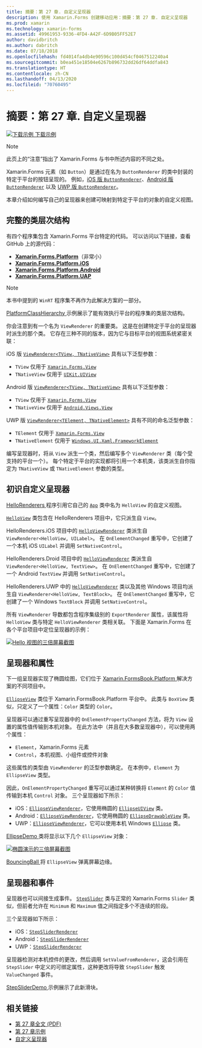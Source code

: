 ```yaml
---
title: 摘要：第 27 章. 自定义呈现器
description: 使用 Xamarin.Forms 创建移动应用：摘要：第 27 章. 自定义呈现器
ms.prod: xamarin
ms.technology: xamarin-forms
ms.assetid: 49961953-9336-4FD4-A42F-6D9B05FF52E7
author: davidbritch
ms.author: dabritch
ms.date: 07/18/2018
ms.openlocfilehash: fd4014fa4db4e90596c100d454cf0467512240a4
ms.sourcegitcommit: b0ea451e18504e6267b896732dd26df64ddfa843
ms.translationtype: HT
ms.contentlocale: zh-CN
ms.lasthandoff: 04/13/2020
ms.locfileid: "70760495"
---
```

# <a name="summary-of-chapter-27-custom-renderers"></a>摘要：第 27 章. 自定义呈现器

[![下载示例](~/media/shared/download.png) 下载示例](https://github.com/xamarin/xamarin-forms-book-samples/tree/master/Chapter27)

> [!NOTE] 
> 此页上的“注意”指出了 Xamarin.Forms 与书中所述内容的不同之处。

Xamarin.Forms 元素（如 `Button`）是通过在名为 `ButtonRenderer` 的类中封装的特定于平台的按钮呈现的。  例如，[iOS 版 `ButtonRenderer`](https://github.com/xamarin/Xamarin.Forms/blob/master/Xamarin.Forms.Platform.iOS/Renderers/ButtonRenderer.cs)、[Android 版 `ButtonRenderer`](https://github.com/xamarin/Xamarin.Forms/blob/master/Xamarin.Forms.Platform.Android/Renderers/ButtonRenderer.cs) 以及 [UWP 版 `ButtonRenderer`](https://github.com/xamarin/Xamarin.Forms/blob/master/Xamarin.Forms.Platform.UAP/ButtonRenderer.cs)。

本章介绍如何编写自己的呈现器来创建可映射到特定于平台的对象的自定义视图。

## <a name="the-complete-class-hierarchy"></a>完整的类层次结构

有四个程序集包含 Xamarin.Forms 平台特定的代码。
可以访问以下链接，查看 GitHub 上的源代码：

- [**Xamarin.Forms.Platform**](https://github.com/xamarin/Xamarin.Forms/tree/master/Xamarin.Forms.Platform)（非常小）
- [**Xamarin.Forms.Platform.iOS**](https://github.com/xamarin/Xamarin.Forms/tree/master/Xamarin.Forms.Platform.iOS)
- [**Xamarin.Forms.Platform.Android**](https://github.com/xamarin/Xamarin.Forms/tree/master/Xamarin.Forms.Platform.Android)
- [**Xamarin.Forms.Platform.UAP**](https://github.com/xamarin/Xamarin.Forms/tree/master/Xamarin.Forms.Platform.UAP)

> [!NOTE]
> 本书中提到的 `WinRT` 程序集不再作为此解决方案的一部分。 

[PlatformClassHierarchy  ](https://github.com/xamarin/xamarin-forms-book-samples/tree/master/Chapter27/PlatformClassHierarchy) 示例展示了能有效执行平台的程序集的类层次结构。

你会注意到有一个名为 `ViewRenderer` 的重要类。 这是在创建特定于平台的呈现器时派生的那个类。 它存在三种不同的版本，因为它与目标平台的视图系统紧密关联：

iOS 版 [`ViewRenderer<TView, TNativeView>`](https://github.com/xamarin/Xamarin.Forms/blob/master/Xamarin.Forms.Platform.iOS/ViewRenderer.cs#L25) 具有以下泛型参数：

- `TView` 仅用于 [`Xamarin.Forms.View`](xref:Xamarin.Forms.View)
- `TNativeView` 仅用于 [`UIKit.UIView`](xref:UIKit.UIView)

Android 版 [`ViewRenderer<TView, TNativeView>`](https://github.com/xamarin/Xamarin.Forms/blob/master/Xamarin.Forms.Platform.Android/ViewRenderer.cs#L17) 具有以下泛型参数：

- `TView` 仅用于 [`Xamarin.Forms.View`](xref:Xamarin.Forms.View)
- `TNativeView` 仅用于 [`Android.Views.View`](xref:Android.Views.View)

UWP 版 [`ViewRenderer<TElement, TNativeElement>`](https://github.com/xamarin/Xamarin.Forms/blob/master/Xamarin.Forms.Platform.UAP/ViewRenderer.cs#L6) 具有不同的命名泛型参数：

- `TElement` 仅用于 [`Xamarin.Forms.View`](xref:Xamarin.Forms.View)
- `TNativeElement` 仅用于 [`Windows.UI.Xaml.FrameworkElement`](/uwp/api/Windows.UI.Xaml.FrameworkElement)

编写呈现器时，将从 `View` 派生一个类，然后编写多个 `ViewRenderer` 类（每个受支持的平台一个）。 每个特定于平台的实现都将引用一个本机类，该类派生自你指定为 `TNativeView` 或 `TNativeElement` 参数的类型。

## <a name="hello-custom-renderers"></a>初识自定义呈现器

[HelloRenderers  ](https://github.com/xamarin/xamarin-forms-book-samples/tree/master/Chapter27/HelloRenderers) 程序引用它自己的 [`App`](https://github.com/xamarin/xamarin-forms-book-samples/blob/master/Chapter27/HelloRenderers/HelloRenderers/HelloRenderers/App.cs) 类中名为 `HelloView` 的自定义视图。

[`HelloView`](https://github.com/xamarin/xamarin-forms-book-samples/blob/master/Chapter27/HelloRenderers/HelloRenderers/HelloRenderers/HelloView.cs) 类包含在 HelloRenderers  项目中，它只派生自 `View`。

HelloRenderers.iOS  项目中的 [`HelloViewRenderer`](https://github.com/xamarin/xamarin-forms-book-samples/blob/master/Chapter27/HelloRenderers/HelloRenderers/HelloRenderers.iOS/HelloViewRenderer.cs) 类派生自 `ViewRenderer<HelloView, UILabel>`。 在 `OnElementChanged` 重写中，它创建了一个本机 iOS `UILabel` 并调用 `SetNativeControl`。

HelloRenderers.Droid  项目中的 [`HelloViewRenderer`](https://github.com/xamarin/xamarin-forms-book-samples/blob/master/Chapter27/HelloRenderers/HelloRenderers/HelloRenderers.Droid/HelloViewRenderer.cs) 类派生自 `ViewRenderer<HelloView, TextView>`。 在 `OnElementChanged` 重写中，它创建了一个 Android `TextView` 并调用 `SetNativeControl`。

HelloRenderers.UWP  中的 [`HelloViewRenderer`](https://github.com/xamarin/xamarin-forms-book-samples/blob/master/Chapter27/HelloRenderers/HelloRenderers/HelloRenderers.UWP/HelloViewRenderer.cs) 类以及其他 Windows 项目均派生自 `ViewRenderer<HelloView, TextBlock>`。 在 `OnElementChanged` 重写中，它创建了一个 Windows `TextBlock` 并调用 `SetNativeControl`。

所有 `ViewRenderer` 导数都包含程序集级别的 `ExportRenderer` 属性，该属性将 `HelloView` 类与特定 `HelloViewRenderer` 类相关联。 下面是 Xamarin.Forms 在各个平台项目中定位呈现器的示例：

[![Hello 视图的三倍屏幕截图](images/ch27fg02-small.png "自定义呈现器")](images/ch27fg02-large.png#lightbox "自定义呈现器")

## <a name="renderers-and-properties"></a>呈现器和属性

下一组呈现器实现了椭圆绘图，它们位于 [Xamarin.FormsBook.Platform  ](https://github.com/xamarin/xamarin-forms-book-samples/tree/master/Libraries/Xamarin.FormsBook.Platform) 解决方案的不同项目中。

[`EllipseView`](https://github.com/xamarin/xamarin-forms-book-samples/blob/master/Libraries/Xamarin.FormsBook.Platform/Xamarin.FormsBook.Platform/EllipseView.cs) 类位于 Xamarin.FormsBook.Platform  平台中。 此类与 `BoxView` 类似，只定义了一个属性：`Color` 类型的 `Color`。

呈现器可以通过重写呈现器中的 `OnElementPropertyChanged` 方法，将为 `View` 设置的属性值传输到本机对象。 在此方法中（并且在大多数呈现器中），可以使用两个属性：

- `Element`，Xamarin.Forms 元素
- `Control`，本机视图、小组件或控件对象

这些属性的类型由 `ViewRenderer` 的泛型参数确定。 在本例中，`Element` 为 `EllipseView` 类型。

因此，`OnElementPropertyChanged` 重写可以通过某种转换将 `Element` 的 `Color` 值传输到本机 `Control` 对象。 三个呈现器如下所示：

- iOS：[`EllipseViewRenderer`](https://github.com/xamarin/xamarin-forms-book-samples/blob/master/Libraries/Xamarin.FormsBook.Platform/Xamarin.FormsBook.Platform.iOS/EllipseViewRenderer.cs)，它使用椭圆的 [`EllipseUIView`](https://github.com/xamarin/xamarin-forms-book-samples/blob/master/Libraries/Xamarin.FormsBook.Platform/Xamarin.FormsBook.Platform.iOS/EllipseUIView.cs) 类。
- Android：[`EllipseViewRenderer`](https://github.com/xamarin/xamarin-forms-book-samples/blob/master/Libraries/Xamarin.FormsBook.Platform/Xamarin.FormsBook.Platform.Android/EllipseViewRenderer.cs)，它使用椭圆的 [`EllipseDrawableView`](https://github.com/xamarin/xamarin-forms-book-samples/blob/master/Libraries/Xamarin.FormsBook.Platform/Xamarin.FormsBook.Platform.Android/EllipseDrawableView.cs) 类。
- UWP：[`EllipseViewRenderer`](https://github.com/xamarin/xamarin-forms-book-samples/blob/master/Libraries/Xamarin.FormsBook.Platform/Xamarin.FormsBook.Platform.WinRT/EllipseViewRenderer.cs)，它可以使用本机 Windows [`Ellipse`](/uwp/api/Windows.UI.Xaml.Shapes.Ellipse) 类。

[EllipseDemo  ](https://github.com/xamarin/xamarin-forms-book-samples/tree/master/Chapter27/EllipseDemo) 类将显示以下几个 `EllipseView` 对象：

[![椭圆演示的三倍屏幕截图](images/ch27fg03-small.png "EllipseView 自定义呈现器")](images/ch27fg03-large.png#lightbox "EllipseView 自定义呈现器")

[BouncingBall  ](https://github.com/xamarin/xamarin-forms-book-samples/tree/master/Chapter27/BouncingBall) 将 `EllipseView` 弹离屏幕边缘。

## <a name="renderers-and-events"></a>呈现器和事件

呈现器也可以间接生成事件。 [`StepSlider`](https://github.com/xamarin/xamarin-forms-book-samples/blob/master/Libraries/Xamarin.FormsBook.Platform/Xamarin.FormsBook.Platform/StepSlider.cs) 类与正常的 Xamarin.Forms `Slider` 类似，但前者允许在 `Minimum` 和 `Maximum` 值之间指定多个不连续的阶段。

三个呈现器如下所示：

- iOS：[`StepSliderRenderer`](https://github.com/xamarin/xamarin-forms-book-samples/blob/master/Libraries/Xamarin.FormsBook.Platform/Xamarin.FormsBook.Platform.iOS/StepSliderRenderer.cs)
- Android：[`StepSliderRenderer`](https://github.com/xamarin/xamarin-forms-book-samples/blob/master/Libraries/Xamarin.FormsBook.Platform/Xamarin.FormsBook.Platform.Android/StepSliderRenderer.cs)
- UWP：[`StepSliderRenderer`](https://github.com/xamarin/xamarin-forms-book-samples/blob/master/Libraries/Xamarin.FormsBook.Platform/Xamarin.FormsBook.Platform.WinRT/StepSliderRenderer.cs)

呈现器检测对本机控件的更改，然后调用 `SetValueFromRenderer`，这会引用在 `StepSlider` 中定义的可绑定属性，这种更改将导致 `StepSlider` 触发 `ValueChanged` 事件。

[StepSliderDemo  ](https://github.com/xamarin/xamarin-forms-book-samples/tree/master/Chapter27/StepSliderDemo) 示例展示了此新滑块。

## <a name="related-links"></a>相关链接

- [第 27 章全文 (PDF)](https://download.xamarin.com/developer/xamarin-forms-book/XamarinFormsBook-Ch27-Apr2016.pdf)
- [第 27 章示例](https://github.com/xamarin/xamarin-forms-book-samples/tree/master/Chapter27)
- [自定义呈现器](~/xamarin-forms/app-fundamentals/custom-renderer/index.md)
